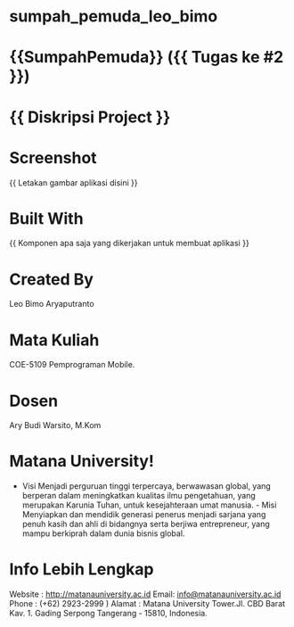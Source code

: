 # sumpah_pemuda_leo_bimo
# {{SumpahPemuda}} ({{ Tugas ke #2 }})
# {{ Diskripsi Project }}

# Screenshot<br>
{{ Letakan gambar aplikasi disini }}

# Built With<br>
{{ Komponen apa saja yang dikerjakan untuk membuat aplikasi }}
# Created By
Leo Bimo Aryaputranto<br>
# Mata Kuliah
COE-5109 Pemprograman Mobile.

# Dosen
Ary Budi Warsito, M.Kom

# Matana University!


- Visi Menjadi perguruan tinggi terpercaya, berwawasan global, yang berperan dalam meningkatkan kualitas ilmu pengetahuan, yang merupakan Karunia Tuhan, untuk kesejahteraan umat manusia. - Misi Menyiapkan dan mendidik generasi penerus menjadi sarjana yang penuh kasih dan ahli di bidangnya serta berjiwa entrepreneur, yang mampu berkiprah dalam dunia bisnis global.
# Info Lebih Lengkap
Website : http://matanauniversity.ac.id
Email: info@matanauniversity.ac.id
Phone : (+62) 2923-2999 )
Alamat : Matana University Tower.Jl. CBD Barat Kav. 1. Gading Serpong Tangerang - 15810, Indonesia.
